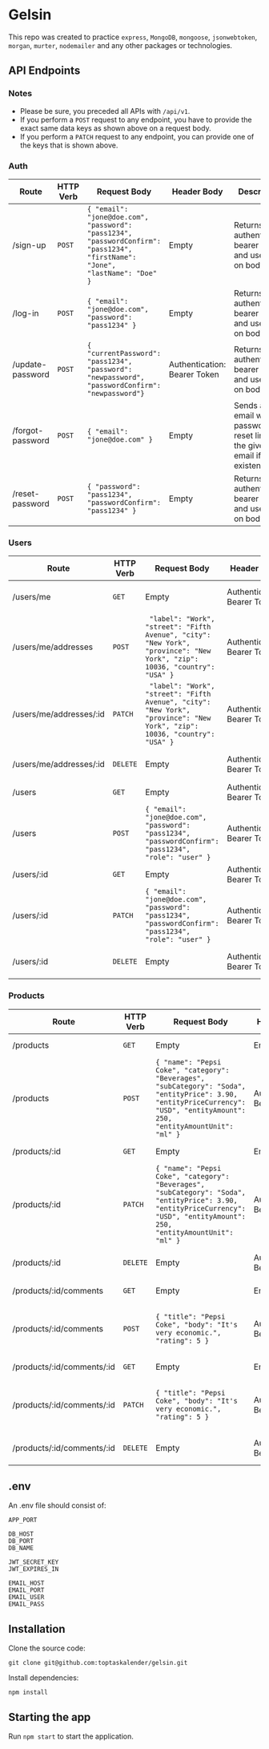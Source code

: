 # Gelsin

This repo was created to practice `express`, `MongoDB`, `mongoose`, `jsonwebtoken`, `morgan`, `murter`, `nodemailer` and any other packages or technologies. 

## API Endpoints

### Notes

- Please be sure, you preceded all APIs with `/api/v1`.
- If you perform a `POST` request to any endpoint, you have to provide the exact same data keys as shown above on a request body.
- If you perform a `PATCH` request to any endpoint, you can provide one of the keys that is shown above.

### Auth

| Route | HTTP Verb | Request Body | Header Body | Description |
| --- | --- | --- | --- | --- |
| /sign-up | `POST` | `{ "email": "jone@doe.com", "password": "pass1234", "passwordConfirm": "pass1234", "firstName": "Jone", "lastName": "Doe" }` | Empty | Returns authentication bearer token and user data on body |
| /log-in | `POST` | `{ "email": "jone@doe.com", "password": "pass1234" }` | Empty | Returns authentication bearer token and user data on body |
| /update-password | `POST` | `{ "currentPassword": "pass1234", "password": "newpassword", "passwordConfirm": "newpassword"}` | Authentication: Bearer Token | Returns authentication bearer token and user data on body |
| /forgot-password | `POST` | `{ "email": "jone@doe.com" }` | Empty | Sends an email with password reset link to the given email if it's existent |
| /reset-password | `POST` | `{ "password": "pass1234", "passwordConfirm": "pass1234" }` | Empty | Returns authentication bearer token and user data on body |

### Users

| Route | HTTP Verb | Request Body | Header Body | Description |
| --- | --- | --- | --- | --- |
| /users/me | `GET` | Empty | Authentication: Bearer Token | Returns user data on body |
| /users/me/addresses | `POST` | ` "label": "Work", "street": "Fifth Avenue", "city": "New York", "province": "New York", "zip": 10036, "country": "USA" }` | Authentication: Bearer Token | Returns user data on body |
| /users/me/addresses/:id | `PATCH` | ` "label": "Work", "street": "Fifth Avenue", "city": "New York", "province": "New York", "zip": 10036, "country": "USA" }` | Authentication: Bearer Token | Returns user data on body |
| /users/me/addresses/:id | `DELETE` | Empty | Authentication: Bearer Token | Returns status of destroying |
| /users | `GET` | Empty | Authentication: Bearer Token | Returns resource |
| /users | `POST` | `{ "email": "jone@doe.com", "password": "pass1234", "passwordConfirm": "pass1234", "role": "user" }` | Authentication: Bearer Token | Returns created resource or error message |
| /users/:id | `GET` | Empty | Authentication: Bearer Token | Returns resource |
| /users/:id | `PATCH` | `{ "email": "jone@doe.com", "password": "pass1234", "passwordConfirm": "pass1234", "role": "user" }` | Authentication: Bearer Token | Returns updated resource or error message |
| /users/:id | `DELETE` | Empty | Authentication: Bearer Token | Returns status of destroying |

### Products
| Route | HTTP Verb | Request Body | Header Body | Description |
| --- | --- | --- | --- | --- |
| /products | `GET` | Empty | Empty | Returns resource |
| /products | `POST` | `{ "name": "Pepsi Coke", "category": "Beverages", "subCategory": "Soda", "entityPrice": 3.90, "entityPriceCurrency": "USD", "entityAmount": 250, "entityAmountUnit": "ml" }`| Authentication: Bearer Token | Returns created resource or error message |
| /products/:id | `GET` | Empty | Empty | Returns resource |
| /products/:id | `PATCH` | `{ "name": "Pepsi Coke", "category": "Beverages", "subCategory": "Soda", "entityPrice": 3.90, "entityPriceCurrency": "USD", "entityAmount": 250, "entityAmountUnit": "ml" }` | Authentication: Bearer Token | Returns updated resource or error message |`
| /products/:id | `DELETE` | Empty | Authentication: Bearer Token | Returns status of destroying |
| /products/:id/comments | `GET` | Empty | Empty | Returns resource |
| /products/:id/comments | `POST` | `{ "title": "Pepsi Coke", "body": "It's very economic.", "rating": 5 }` | Authentication: Bearer Token | Returns created resource or error message |
| /products/:id/comments/:id | `GET` | Empty | Empty | Returns resource |
| /products/:id/comments/:id | `PATCH` | `{ "title": "Pepsi Coke", "body": "It's very economic.", "rating": 5 }` | Authentication: Bearer Token | Returns updated resource or error message |
| /products/:id/comments/:id | `DELETE` | Empty | Authentication: Bearer Token | Returns status of destroying |

## .env

An .env file should consist of:

    APP_PORT

    DB_HOST
    DB_PORT
    DB_NAME

    JWT_SECRET_KEY
    JWT_EXPIRES_IN

    EMAIL_HOST
    EMAIL_PORT
    EMAIL_USER
    EMAIL_PASS

## Installation

Clone the source code:

    git clone git@github.com:toptaskalender/gelsin.git

Install dependencies:

    npm install

## Starting the app

Run `npm start` to start the application.